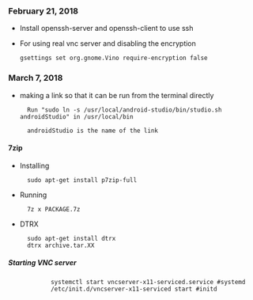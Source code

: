 ### February 21, 2018

  * Install openssh-server and openssh-client to use ssh
  
  * For using real vnc server and disabling the encryption
  
        gsettings set org.gnome.Vino require-encryption false
        
### March 7, 2018

* making a link so that it can be run from the terminal directly 

		Run "sudo ln -s /usr/local/android-studio/bin/studio.sh androidStudio" in /usr/local/bin
		
		androidStudio is the name of the link

#### 7zip

* Installing

		sudo apt-get install p7zip-full

* Running

		7z x PACKAGE.7z 
				
* DTRX

		sudo apt-get install dtrx
		dtrx archive.tar.XX

##### Starting VNC server

                systemctl start vncserver-x11-serviced.service #systemd
                /etc/init.d/vncserver-x11-serviced start #initd

		
